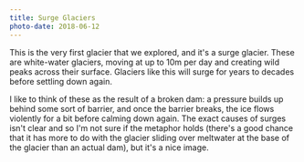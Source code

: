 ```yaml
---
title: Surge Glaciers
photo-date: 2018-06-12
---
```

This is the very first glacier that we explored, and it's a surge glacier. These are white-water glaciers, moving at up to 10m per day and creating wild peaks across their surface. Glaciers like this will surge for years to decades before settling down again.

I like to think of these as the result of a broken dam: a pressure builds up behind some sort of barrier, and once the barrier breaks, the ice flows violently for a bit before calming down again. The exact causes of surges isn't clear and so I'm not sure if the metaphor holds (there's a good chance that it has more to do with the glacier sliding over meltwater at the base of the glacier than an actual dam), but it's a nice image.

